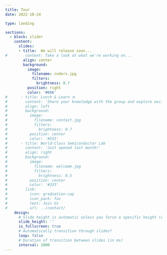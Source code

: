 ```yaml
---
title: Tour
date: 2022-10-24

type: landing

sections:
  - block: slider
    content:
      slides:
      - title:  We will release soon...
#        content: Take a look at what we're working on...
        align: center
        background:
          image:
            filename: coders.jpg
            filters:
              brightness: 0.7
          position: right
          color: '#666'
#      - title: Lunch & Learn ☕️
#        content: 'Share your knowledge with the group and explore exciting new topics together!'
#        align: left
#        background:
#          image:
#            filename: contact.jpg
#            filters:
#              brightness: 0.7
#          position: center
#          color: '#555'
#      - title: World-Class Semiconductor Lab
#        content: 'Just opened last month!'
#        align: right
#        background:
#          image:
#            filename: welcome.jpg
#            filters:
#              brightness: 0.5
#          position: center
#          color: '#333'
#        link:
#          icon: graduation-cap
#          icon_pack: fas
#          text: Join Us
#          url: ../contact/
    design:
      # Slide height is automatic unless you force a specific height (e.g. '400px')
      slide_height: ''
      is_fullscreen: true
      # Automatically transition through slides?
      loop: false
      # Duration of transition between slides (in ms)
      interval: 2000
---
```

